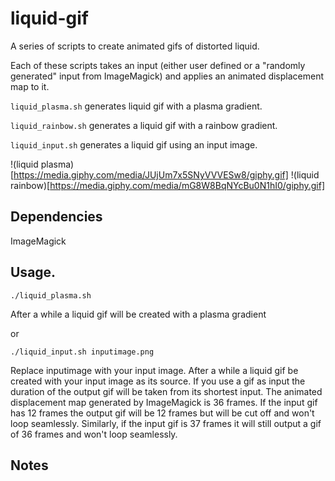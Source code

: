# liquid-gif
A series of scripts to create animated gifs of distorted liquid.

Each of these scripts takes an input (either user defined or a "randomly generated" input from ImageMagick) and applies an animated displacement map to it.

`liquid_plasma.sh` generates liquid gif with a plasma gradient.

`liquid_rainbow.sh` generates a liquid gif with a rainbow gradient.

`liquid_input.sh` generates a liquid gif using an input image. 

!(liquid plasma)[https://media.giphy.com/media/JUjUm7x5SNyVVVESw8/giphy.gif] !(liquid rainbow)[https://media.giphy.com/media/mG8W8BqNYcBu0N1hI0/giphy.gif]

## Dependencies

ImageMagick

## Usage.

`./liquid_plasma.sh`

After a while a liquid gif will be created with a plasma gradient

or

`./liquid_input.sh inputimage.png`

Replace inputimage with your input image. After a while a liquid gif be created with your input image as its source. If you use a gif as input the duration of the output gif will be taken from its shortest input. The animated displacement map generated by ImageMagick is 36 frames. If the input gif has 12 frames the output gif will be 12 frames but will be cut off and won't loop seamlessly. Similarly, if the input gif is 37 frames it will still output a gif of 36 frames and won't loop seamlessly.

## Notes
